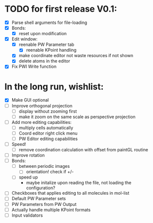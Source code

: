 # TODO for first release V0.1:

- [x] Parse shell arguments for file-loading
- [x] Bonds:
  - [x] reset upon modification
- [x] Edit window:
  - [x] reenable PW Parameter tab
    - [x] reenable KPoint handling
  - [x] make coordinate editor not waste resources if not shown
  - [x] delete atoms in the editor
- [x] Fix PWI Write function

# In the long run, wishlist:

- [x] Make GUI optional
- [ ] Improve orthogonal projection
  - [ ] display without zooming first
  - [ ] make it zoom on the same scale as perspective projection
- [ ] Add more editing capabilities:
  - [ ] multiply cells automatically
  - [ ] Coord editor right click menu
  - [ ] PW Editor editing capabilities
- [ ] Speed!
  - [ ] remove coordination calculation with offset from paintGL routine
- [ ] Improve rotation
- [ ] Bonds:
  - [ ] between periodic images
    - [ ] orientation! check if +/-
  - [ ] speed up
    - maybe initalize upon reading the file, not loading the configuration?
- [ ] Checkboxes that applies editing to all molecules in mol-list
- [ ] Default PW Parameter sets
- [ ] PW Parameters from PW Output
- [ ] Actually handle multiple KPoint formats
- [ ] Input validators
